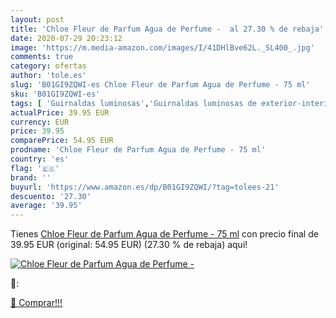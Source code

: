 ```yaml
---
layout: post
title: 'Chloe Fleur de Parfum Agua de Perfume -  al 27.30 % de rebaja'
date: 2020-07-29 20:23:12
image: 'https://m.media-amazon.com/images/I/41DHlBve62L._SL400_.jpg'
comments: true
category: ofertas
author: 'tole.es'
slug: 'B01GI9ZQWI-es Chloe Fleur de Parfum Agua de Perfume - 75 ml'
sku: 'B01GI9ZQWI-es'
tags: [ 'Guirnaldas luminosas','Guirnaldas luminosas de exterior-interior','Iluminación','agua','de','perfume', ]
actualPrice: 39.95 EUR
currency: EUR
price: 39.95
comparePrice: 54.95 EUR
prodname: 'Chloe Fleur de Parfum Agua de Perfume - 75 ml'
country: 'es'
flag: '🇪🇸'
brand: ''
buyurl: 'https://www.amazon.es/dp/B01GI9ZQWI/?tag=tolees-21'
descuento: '27.30'
average: '39.95'
---
```


Tienes [Chloe Fleur de Parfum Agua de Perfume - 75 ml](https://www.amazon.es/dp/B01GI9ZQWI/?tag=tolees-21) con precio final de  39.95 EUR (original: 54.95 EUR) (27.30 %  de rebaja) aqui!

[![Chloe Fleur de Parfum Agua de Perfume - ](https://m.media-amazon.com/images/I/41DHlBve62L._SL400_.jpg)](https://www.amazon.es/dp/B01GI9ZQWI/?tag=tolees-21)

🔎:


[🛒 Comprar!!!](https://www.amazon.es/dp/B01GI9ZQWI/?tag=tolees-21)
